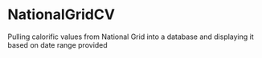 # NationalGridCV
Pulling calorific values from National Grid into a database and displaying it based on date range provided
